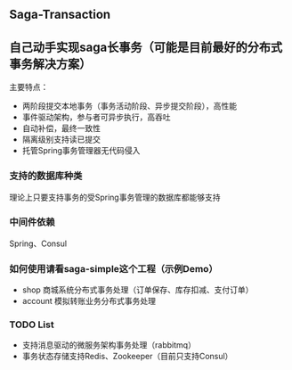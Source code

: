 Saga-Transaction
---
## 自己动手实现saga长事务（可能是目前最好的分布式事务解决方案）

主要特点：
- 两阶段提交本地事务（事务活动阶段、异步提交阶段），高性能
- 事件驱动架构，参与者可异步执行，高吞吐
- 自动补偿，最终一致性
- 隔离级别支持读已提交
- 托管Spring事务管理器无代码侵入

### 支持的数据库种类

理论上只要支持事务的受Spring事务管理的数据库都能够支持

### 中间件依赖

Spring、Consul

### 如何使用请看saga-simple这个工程（示例Demo）

- shop 商城系统分布式事务处理（订单保存、库存扣减、支付订单）
- account 模拟转账业务分布式事务处理

### TODO List
- 支持消息驱动的微服务架构事务处理（rabbitmq）
- 事务状态存储支持Redis、Zookeeper（目前只支持Consul）
